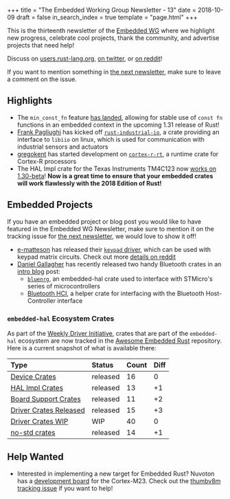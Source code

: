 +++
title = "The Embedded Working Group Newsletter - 13"
date = 2018-10-09
draft = false
in_search_index = true
template = "page.html"
+++

This is the thirteenth newsletter of the [Embedded WG] where we highlight new progress, celebrate cool projects, thank the community, and advertise projects that need help!

[Embedded WG]: https://github.com/rust-embedded/wg

Discuss on [users.rust-lang.org], [on twitter], or [on reddit]!

[users.rust-lang.org]: https://users.rust-lang.org/t/the-embedded-working-group-newsletter-13/21137
[on twitter]: https://twitter.com/rustembedded/status/1049739952601395201
[on reddit]: https://www.reddit.com/r/rust/comments/9ms5jk/embedded_wg_newsletter_13_industrial_io_bluetooth/

<!-- more -->

If you want to mention something in [the next newsletter], make sure to leave a comment on the issue.

[the next newsletter]: https://github.com/rust-embedded/blog/issues/17

## Highlights

* The `min_const_fn` feature [has landed], allowing for stable use of `const fn` functions in an embedded context in the upcoming 1.31 release of Rust!
* [Frank Pagliughi] has kicked off [`rust-industrial-io`], a crate providing an interface to `libiio` on linux, which is used for communication with industrial sensors and actuators
* [gregokent] has started development on [`cortex-r-rt`], a runtime crate for Cortex-R processors
* The HAL Impl crate for the Texas Instruments TM4C123 now [works on 1.30-beta]! **Now is a great time to ensure that your embedded crates will work flawlessly with the 2018 Edition of Rust!**

[has landed]: https://github.com/rust-lang/rust/pull/54835

[Frank Pagliughi]: https://github.com/fpagliughi
[`rust-industrial-io`]: https://github.com/fpagliughi/rust-industrial-io

[gregokent]: https://github.com/gregokent
[`cortex-r-rt`]: https://github.com/gregokent/cortex-r-rt

[works on 1.30-beta]: https://twitter.com/therealjpster/status/1047872901628792832

## Embedded Projects

If you have an embedded project or blog post you would like to have featured in the Embedded WG Newsletter, make sure to mention it on the tracking issue for [the next newsletter], we would love to show it off!

* [e-matteson] has released their [`keypad` driver], which can be used with keypad matrix circuits. Check out more [details on reddit]
* [Daniel Gallagher] has recently released two handy Bluetooth crates in an [intro blog] post:
    * [`bluenrg`], an embedded-hal crate used to interface with STMicro's series of microcontrollers
    * [Bluetooth HCI], a helper crate for interfacing with the Bluetooth Host-Controller interface

[`keypad` driver]: https://github.com/e-matteson/keypad
[details on reddit]: https://www.reddit.com/r/rust/comments/9j42o9/weekly_driver_keypad_matrix_circuits/
[e-matteson]: https://github.com/e-matteson

[Daniel Gallagher]: https://github.com/danielgallagher0
[`bluenrg`]: https://crates.io/crates/bluenrg
[Bluetooth HCI]: https://crates.io/crates/bluetooth-hci
[intro blog]: https://219design.com/bluetooth-low-energy-with-rust/

### `embedded-hal` Ecosystem Crates

As part of the [Weekly Driver Initiative], crates that are part of the `embedded-hal` ecosystem are now tracked in the [Awesome Embedded Rust] repository. Here is a current snapshot of what is available there:

| Type                      | Status    | Count | Diff |
| :---                      | :-----    | :---- | :--- |
| [Device Crates]           | released  | 16    | 0    |
| [HAL Impl Crates]         | released  | 13    | +1   |
| [Board Support Crates]    | released  | 11    | +2   |
| [Driver Crates Released]  | released  | 15    | +3   |
| [Driver Crates WIP]       | WIP       | 40    | 0    |
| [no-std crates]           | released  | 14    | +1   |

[Awesome Embedded Rust]: https://github.com/rust-embedded/awesome-embedded-rust
[Weekly Driver Initiative]: https://github.com/rust-embedded/wg/issues/39
[Device Crates]: https://github.com/rust-embedded/awesome-embedded-rust#device-crates
[HAL Impl Crates]: https://github.com/rust-embedded/awesome-embedded-rust#hal-implementation-crates
[Board Support Crates]: https://github.com/rust-embedded/awesome-embedded-rust#board-support-crates
[Driver Crates Released]: https://github.com/rust-embedded/awesome-embedded-rust#driver-crates
[Driver Crates WIP]: https://github.com/rust-embedded/awesome-embedded-rust#wip
[no-std crates]: https://github.com/rust-embedded/awesome-embedded-rust#no-std-crates

## Help Wanted

* Interested in implementing a new target for Embedded Rust? Nuvoton has a [development board] for the Cortex-M23. Check out the [thumbv8m tracking issue] if you want to help!

[development board]: https://direct.nuvoton.com/de/numaker-pfm-m2351
[thumbv8m tracking issue]: https://github.com/rust-embedded/wg/issues/88